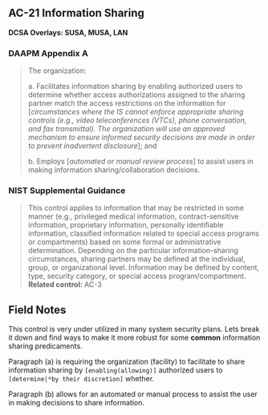 
## AC-21 Information Sharing
**DCSA Overlays: SUSA, MUSA, LAN**

### DAAPM Appendix A
>The organization:
>
>a. Facilitates information sharing by enabling authorized users to determine whether access authorizations assigned to the sharing partner match the access restrictions on the information for [*circumstances where the IS cannot enforce appropriate sharing controls (e.g., video teleconferences (VTCs), phone conversation, and fax transmittal). The organization will use an approved mechanism to ensure informed security decisions are made in order to prevent inadvertent disclosure*]; and
>
>b. Employs [*automated or manual review process*] to assist users in making information sharing/collaboration decisions.

### NIST Supplemental Guidance
>This control applies to information that may be restricted in some manner (e.g., privileged medical information, contract-sensitive information, proprietary information, personally identifiable information, classified information related to special access programs or compartments) based on some formal or administrative determination. Depending on the particular information-sharing circumstances, sharing partners may be defined at the individual, group, or organizational level. Information may be defined by content, type, security category, or special access program/compartment. 
>**Related control:** AC-3

## Field Notes
This control is very under utilized in many system security plans. Lets break it down and find ways to make it more robust for some **common** information sharing predicaments. 

Paragraph (a) is requiring the organization (facility) to facilitate to share information sharing by `[enabling(allowing)]` authorized users to `[determine|*by their discretion]` whether.    


Paragraph (b) allows for an automated or manual process to assist the user in making decisions to share information. 
